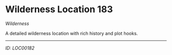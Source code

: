# Wilderness Location 183

*Wilderness*

A detailed wilderness location with rich history and plot hooks.

---
*ID: LOC00182*